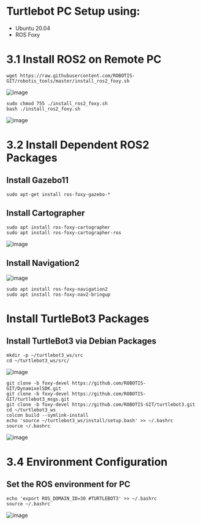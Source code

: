 # Turtlebot PC Setup using:
- Ubuntu 20.04
- ROS Foxy

# 3.1 Install ROS2 on Remote PC

```
wget https://raw.githubusercontent.com/ROBOTIS-GIT/robotis_tools/master/install_ros2_foxy.sh
```

![image](https://user-images.githubusercontent.com/90166739/197957125-6e1cb46b-4060-4e3d-8bc1-08ea4b25adef.png)


```
sudo chmod 755 ./install_ros2_foxy.sh
bash ./install_ros2_foxy.sh
```

![image](https://user-images.githubusercontent.com/90166739/197955991-3959f72b-b620-467a-9d43-b615322d50e1.png)


# 3.2 Install Dependent ROS2 Packages

## Install Gazebo11

```
sudo apt-get install ros-foxy-gazebo-*
```

## Install Cartographer

```
sudo apt install ros-foxy-cartographer
sudo apt install ros-foxy-cartographer-ros
```

![image](https://user-images.githubusercontent.com/90166739/197956208-2a06a126-ffbf-485b-8b1c-18ab72aff11b.png)


## Install Navigation2

![image](https://user-images.githubusercontent.com/90166739/197956456-9217e0a8-4772-40eb-8f38-c2cf118980c4.png)


```
sudo apt install ros-foxy-navigation2
sudo apt install ros-foxy-nav2-bringup
```

# Install TurtleBot3 Packages

## Install TurtleBot3 via Debian Packages

```
mkdir -p ~/turtlebot3_ws/src
cd ~/turtlebot3_ws/src/
```

![image](https://user-images.githubusercontent.com/90166739/197956707-c845ddd4-3d0f-4ed9-8f1d-85ff670a3d8d.png)

```
git clone -b foxy-devel https://github.com/ROBOTIS-GIT/DynamixelSDK.git
git clone -b foxy-devel https://github.com/ROBOTIS-GIT/turtlebot3_msgs.git
git clone -b foxy-devel https://github.com/ROBOTIS-GIT/turtlebot3.git
cd ~/turtlebot3_ws
colcon build --symlink-install
echo 'source ~/turtlebot3_ws/install/setup.bash' >> ~/.bashrc
source ~/.bashrc
```

![image](https://user-images.githubusercontent.com/90166739/197956805-495f4fcd-eb3d-453d-9931-84dd348ff2e0.png)




# 3.4 Environment Configuration

## Set the ROS environment for PC

```
echo 'export ROS_DOMAIN_ID=30 #TURTLEBOT3' >> ~/.bashrc
source ~/.bashrc
```

![image](https://user-images.githubusercontent.com/90166739/197956575-adbfd261-3812-4235-b972-6dff0ad16db4.png)

















